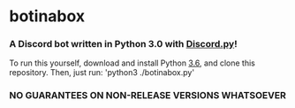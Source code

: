 # botinabox
### A Discord bot written in Python 3.0 with [Discord.py](https://github.com/Rapptz/discord.py)!

To run this yourself, download and install Python [3.6](https://www.python.org/downloads/), and clone this repository.
Then, just run:
'python3 ./botinabox.py'

### NO GUARANTEES ON NON-RELEASE VERSIONS WHATSOEVER

